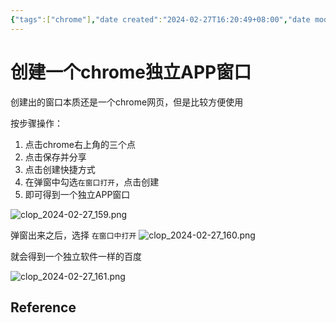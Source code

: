 ```yaml
---
{"tags":["chrome"],"date created":"2024-02-27T16:20:49+08:00","date modified":"2024-03-19T11:19:46+08:00","dg-publish":true,"view-date":"2024-03-19","view-count":2,"aliases":[],"permalink":"/card/101 Tools/创建一个chrome独立APP窗口/","dgPassFrontmatter":true,"noteIcon":"2","created":"2024-02-27T16:20:49+08:00","updated":"2024-03-19T11:19:46+08:00"}
---
```



# 创建一个chrome独立APP窗口

创建出的窗口本质还是一个chrome网页，但是比较方便使用

按步骤操作：
1. 点击chrome右上角的三个点
2. 点击保存并分享
3. 点击创建快捷方式
4. 在弹窗中勾选`在窗口打开`，点击创建
5. 即可得到一个独立APP窗口

![clop_2024-02-27_159.png](/img/user/attachs/clop_2024-02-27_159.png)

弹窗出来之后，选择 `在窗口中打开`
![clop_2024-02-27_160.png](/img/user/attachs/clop_2024-02-27_160.png)


就会得到一个独立软件一样的百度

![clop_2024-02-27_161.png](/img/user/attachs/clop_2024-02-27_161.png)

## Reference
